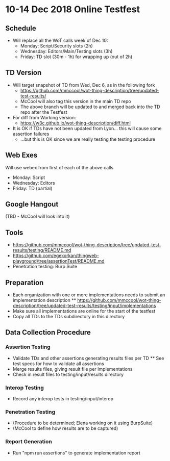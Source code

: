 # 10-14 Dec 2018 Online Testfest

## Schedule 
* Will replace all the WoT calls week of Dec 10:
   * Monday: Script/Security slots (2h)
   * Wednesday: Editors/Main/Testing slots (3h)
   * Friday: TD slot (30m - 1h) for wrapping up (out of 2h)

## TD Version
* Will target snapshot of TD from Wed, Dec 6, as in the following fork
    * https://github.com/mmccool/wot-thing-description/tree/updated-test-results/
    * McCool will also tag this version in the main TD repo
    * The above branch will be updated to and merged back into the TD repo after the Testfest
* For diff from Working version:
    * https://w3c.github.io/wot-thing-description/diff.html
* It is OK if TDs have not been updated from Lyon... this will cause some assertion failures
    * ...but this is OK since we are really testing the testing procedure
    
## Web Exes
Will use webex from first of each of the above calls
* Monday: Script
* Wednesday: Editors
* Friday: TD (partial)

## Google Hangout
(TBD - McCool will look into it)

## Tools
* https://github.com/mmccool/wot-thing-description/tree/updated-test-results/testing/README.md
* https://github.com/egekorkan/thingweb-playground/tree/assertionTest/README.md
* Penetration testing: Burp Suite

## Preparation
* Each organization with one or more implementations needs to submit an implementation description
** https://github.com/mmccool/wot-thing-description/tree/updated-test-results/testing/input/implementations
* Make sure all implementations are online for the start of the testfest
* Copy all TDs to the TDs subdirectory in this directory

## Data Collection Procedure

### Assertion Testing
* Validate TDs and other assertions generating results files per TD
** See test specs for how to validate all assertions
* Merge results files, giving result file per Implementations
* Check in result files to testing/input/results directory

### Interop Testing
* Record any interop tests in testing/input/interop

### Penetration Testing
* (Procedure to be determined; Elena working on it using BurpSuite)
* (McCool to define how results are to be captured)

### Report Generation
* Run "npm run assertions" to generate implementation report

